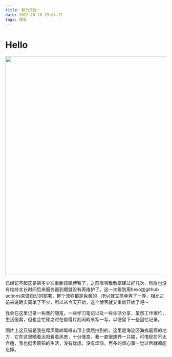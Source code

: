 ```yaml
---
title: 新的开始！
date: 2022-10-28 19:04:17
tags: 随笔
---
```


# Hello

<img src="https://hxy-blog.oss-cn-beijing.aliyuncs.com/images/IMG_4389.jpeg" title="" alt="" width="685">

已经记不起这是第多少次重新搭建博客了，之前零零散散搭建过好几次，然后也没有维持太长时间后来服务器到期就没有再维护了，这一次看到用hexo加github actions来做自动的部署，整个流程都是免费的，所以就又简单弄了一弄，相比之前来说确实简单了不少，所以从今天开始，这个博客就又重新开始了吧～



我会在这里记录一些我的随笔，一些学习笔记以及一些生活分享，虽然工作很忙，生活很累，但也会忙碌之时在偷得片刻闲暇来写一写，以便留下一些回忆记录。



图片上这只猫是我在爬凤凰岭鹫峰山顶上偶然拍到的，这里是海淀区海拔最高的地方，它在这里晒着太阳看着风景，十分惬意。我一直很想养一只猫，可惜现在不太合适，我也挺羡慕猫的生活，没有忧虑，没有烦恼，再多的烦心事一觉过后就都能忘掉。
